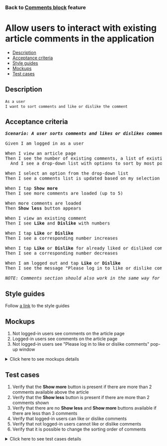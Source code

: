 ### Back to [Comments block](../../README.md) feature

# Allow users to interact with existing article comments in the application

- [Description](#description)
- [Acceptance criteria](#acceptance-criteria)
- [Style guides](#style-guides)
- [Mockups](#mockups)
- [Test cases](#test-cases)

## Description

    As a user
    I want to sort comments and like or dislike the comment

## Acceptance criteria

<pre>
<b><i>Scenario: A user sorts comments and likes or dislikes comments</i></b>

Given I am logged in as a user

When I view an article page
Then I see the number of existing comments, a list of existing comments with 2 most recent comments at the top, and the <b>Show more</b> button at the bottom
  And I see a drop-down list with options to sort by most popular, oldest first, or newest first

When I select an option from the drop-down list
Then I see a comments list is updated based on my selection

When I tap <b>Show more</b>
Then I see more comments are loaded (up to 5)

When more comments are loaded
Then <b>Show less</b> button appears

When I view an existing comment
Then I see <b>Like</b> and <b>Dislike</b> with numbers

When I tap <b>Like</b> or <b>Dislike</b>
Then I see a corresponding number increases

When I tap <b>Like</b> or <b>Dislike</b> for already liked or disliked comment
Then I see a corresponding number decreases

When I am logged out and tap <b>Like</b> or <b>Dislike</b>
Then I see the message "Please log in to like or dislike comments" with the link to the log-in page

<i>NOTE: Comments section should also work in the same way for videos.</i>
</pre>

## Style guides

Follow [a link](https://www.figma.com/proto/0zkkf5WC77OSpvyD6YXpFE/Style-guides?page-id=0%3A1&node-id=19%3A5368&viewport=266%2C48%2C0.54&scaling=min-zoom&starting-point-node-id=19%3A5368) to the style guides

## Mockups

1. Not logged-in users see comments on the article page
2. Logged-in users see comments on the article page
3. Not logged-in users see "Please log in to like or dislike comments" pop-up window

<details>
  <summary>Click here to see mockups details</summary>

**1. Not logged-in users see comments on the article page:**

![Not logged-in users see comments on the article page](/mobile_application_features/comments/images/application_comments_for_not_logged_in_user.png)

**2. Logged-in users see comments on the article page:**

![Logged-in users see comments on the article page](/mobile_application_features/comments/images/application_comments_for_logged_in_user.png)

**3. Not logged-in users see "Please log in to like or dislike comments" pop-up window:**

![Not logged-in users see "Please log in to like or dislike comments" pop-up window](/mobile_application_features/comments/images/application_log_in_to_like_dislike_popup.png)

</details>

## Test cases

1. Verify that the <b>Show more</b> button is present if there are more than 2 comments available above the article
2. Verify that the <b>Show less</b> button is present if there are more than 2 comments shown
3. Verify that there are no <b>Show less</b> and <b>Show more</b> buttons available if there are less than 3 comments
4. Verify that logged-in users can like or dislike comments
5. Verify that not logged-in users cannot like or dislike comments
6. Verify that it is possible to change the sorting order of comments

<details>
  <summary>Click here to see test cases details</summary>

### **#1. Verify that the Show more button is present if there are more than 2 comments available above the article**

|Preconditions|Steps|Expected result
--------------|-----|----------
|- Log in with user account</br>- There are more than 20 comments to the article|1) Select article with comments</br>2) Go to the comments section, and then tap <b>Show more</b>|1) 2 comments are shown</br>2) 5 more comments are loaded (20 comments in total) and a user can still see the <b>Show more</b> button because there are more comments to show. The <b>Show less</b> button appears|

### **#2. Verify that the Show less button is present if there are more than 2 comments shown**

|Preconditions|Steps|Expected result
--------------|-----|----------
|- Log in with user account</br>- There are 5 comments to the article|1) Select any article on the <b>Home</b> page</br>2) Tap <b>Show more</b></br>3) Tap <b>Show less</b>|1) 2 comments are shown</br>2) All comments are loaded, the <b>Show more</b> button disappears, and the <b>Show less</b> button appears</br>3) Only 2 comments are show, the <b>Show less</b> button disappears, and the <b>Show more</b> button appears|

### **#3. Verify that there are no Show less and Show more buttons available if there are less than 3 comments**

|Preconditions|Steps|Expected result
--------------|-----|----------
|- Log in with user account</br>- There are less than 3 comments to the article|1) Select the article</br>2) Check if the <b>Show more</b> and <b>Show less</b> buttons are shown|1) All comments are shown</br>2) There are no <b>Show more</b> or <b>Show less</b> buttons in the comments section|

### **#4. Verify that logged-in users can like or dislike comments**

|Preconditions|Steps|Expected result
--------------|-----|----------
|- Log in with user account</br>- There are some comments to the article</br>- There are some replies to comments|1) Select the article</br>2) Tap <b>Like</b> under any comment</br>3) Tap <b>Like</b> under any reply to the comment</br>4) Tap <b>Dislike</b> under the comment above the article</br>5) Tap <b>Dislike</b> under the comment above the comment</br>6) Tap <b>Like</b> under the comment you previously disliked</br>7) Tap <b>Dislike</b> under the comment you previously liked|2) The number of likes increases</br>3) The number of likes increases</br>4) The number of dislikes increases</br>5) The number of dislikes increases</br>6) The number of likes increases and the number of dislikes decreases</br>7) The number of dislikes increases and the number of likes decreases|

### **#5. Verify that not logged-in users cannot like or dislike comments**

|Preconditions|Steps|Expected result
--------------|-----|----------
|- The user is not logged in</br>- There are some comments to the article</br>- There are some replies to comments|1) Select the article</br>2) Tap the <b>Like</b> or <b>Dislike</b> icon under any comment above the article|2) Message "Please log in to leave a comment" with a link to the log-in page appears|

### **#6. Verify that it is possible to change the sorting order of comments**

|Preconditions|Steps|Expected result
--------------|-----|----------
|- The user is not logged in</br>- There are some comments to the article|1) Select the article with comments</br>2) Tap <b>Sort by > Most popular</b></br>3) Tap <b>Sort by > Oldest first</b></br>4) Tap <b>Sort by > Newest first</b>|2) The most popular comments are shown first</br>3) The oldest comments are shown first</br>4) The newest comments are shown first|
</details>
